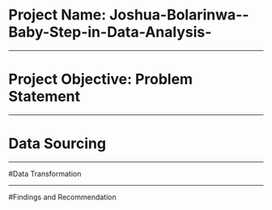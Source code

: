 # Project Name: Joshua-Bolarinwa--Baby-Step-in-Data-Analysis-


----
# Project Objective: Problem Statement


---
# Data Sourcing



----
#Data Transformation


---
#Findings and Recommendation
